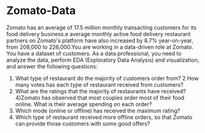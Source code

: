 # Zomato-Data

Zomato has an average of 17.5 million monthly 
transacting customers for its food delivery business.e
average monthly active food delivery restaurant 
partners on Zomato's platform have also increased by 
8.7% year-on-year, from 208,000 to 226,000​.You are 
working in a data-driven role at Zomato. You have a 
dataset of customers. As a data professional, you 
need to analyze the data, perform EDA (Exploratory 
Data Analysis) and visualization, and answer the 
following questions:

1) What type of restaurant do the majority of customers order from?
2 How many votes has each type of restaurant received from customers?
3) What are the ratings that the majority of restaurants have received?
4)Zomato has observed that most couples order most of their food online. What is their 
average spending on each order?
5) Which mode (online or offline) has received the maximum rating?
6) Which type of restaurant received more offline orders, so that Zomato can provide those 
customers with some good offers?
